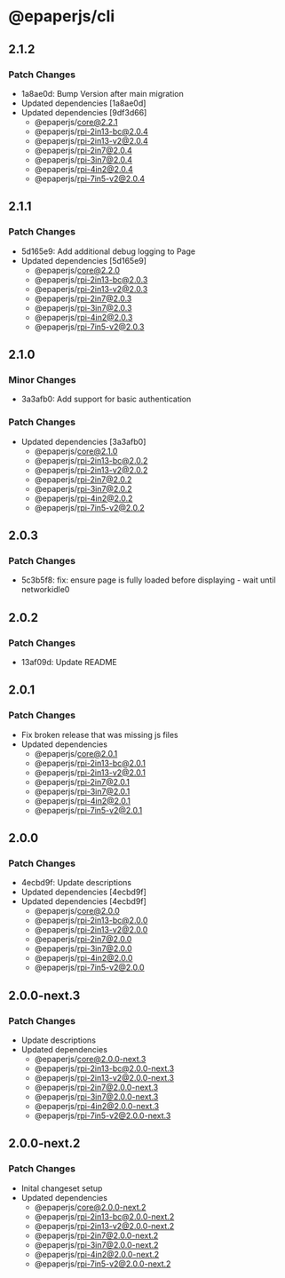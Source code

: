 # @epaperjs/cli

## 2.1.2

### Patch Changes

-   1a8ae0d: Bump Version after main migration
-   Updated dependencies [1a8ae0d]
-   Updated dependencies [9df3d66]
    -   @epaperjs/core@2.2.1
    -   @epaperjs/rpi-2in13-bc@2.0.4
    -   @epaperjs/rpi-2in13-v2@2.0.4
    -   @epaperjs/rpi-2in7@2.0.4
    -   @epaperjs/rpi-3in7@2.0.4
    -   @epaperjs/rpi-4in2@2.0.4
    -   @epaperjs/rpi-7in5-v2@2.0.4

## 2.1.1

### Patch Changes

-   5d165e9: Add additional debug logging to Page
-   Updated dependencies [5d165e9]
    -   @epaperjs/core@2.2.0
    -   @epaperjs/rpi-2in13-bc@2.0.3
    -   @epaperjs/rpi-2in13-v2@2.0.3
    -   @epaperjs/rpi-2in7@2.0.3
    -   @epaperjs/rpi-3in7@2.0.3
    -   @epaperjs/rpi-4in2@2.0.3
    -   @epaperjs/rpi-7in5-v2@2.0.3

## 2.1.0

### Minor Changes

-   3a3afb0: Add support for basic authentication

### Patch Changes

-   Updated dependencies [3a3afb0]
    -   @epaperjs/core@2.1.0
    -   @epaperjs/rpi-2in13-bc@2.0.2
    -   @epaperjs/rpi-2in13-v2@2.0.2
    -   @epaperjs/rpi-2in7@2.0.2
    -   @epaperjs/rpi-3in7@2.0.2
    -   @epaperjs/rpi-4in2@2.0.2
    -   @epaperjs/rpi-7in5-v2@2.0.2

## 2.0.3

### Patch Changes

-   5c3b5f8: fix: ensure page is fully loaded before displaying - wait until networkidle0

## 2.0.2

### Patch Changes

-   13af09d: Update README

## 2.0.1

### Patch Changes

-   Fix broken release that was missing js files
-   Updated dependencies
    -   @epaperjs/core@2.0.1
    -   @epaperjs/rpi-2in13-bc@2.0.1
    -   @epaperjs/rpi-2in13-v2@2.0.1
    -   @epaperjs/rpi-2in7@2.0.1
    -   @epaperjs/rpi-3in7@2.0.1
    -   @epaperjs/rpi-4in2@2.0.1
    -   @epaperjs/rpi-7in5-v2@2.0.1

## 2.0.0

### Patch Changes

-   4ecbd9f: Update descriptions
-   Updated dependencies [4ecbd9f]
-   Updated dependencies [4ecbd9f]
    -   @epaperjs/core@2.0.0
    -   @epaperjs/rpi-2in13-bc@2.0.0
    -   @epaperjs/rpi-2in13-v2@2.0.0
    -   @epaperjs/rpi-2in7@2.0.0
    -   @epaperjs/rpi-3in7@2.0.0
    -   @epaperjs/rpi-4in2@2.0.0
    -   @epaperjs/rpi-7in5-v2@2.0.0

## 2.0.0-next.3

### Patch Changes

-   Update descriptions
-   Updated dependencies
    -   @epaperjs/core@2.0.0-next.3
    -   @epaperjs/rpi-2in13-bc@2.0.0-next.3
    -   @epaperjs/rpi-2in13-v2@2.0.0-next.3
    -   @epaperjs/rpi-2in7@2.0.0-next.3
    -   @epaperjs/rpi-3in7@2.0.0-next.3
    -   @epaperjs/rpi-4in2@2.0.0-next.3
    -   @epaperjs/rpi-7in5-v2@2.0.0-next.3

## 2.0.0-next.2

### Patch Changes

-   Inital changeset setup
-   Updated dependencies
    -   @epaperjs/core@2.0.0-next.2
    -   @epaperjs/rpi-2in13-bc@2.0.0-next.2
    -   @epaperjs/rpi-2in13-v2@2.0.0-next.2
    -   @epaperjs/rpi-2in7@2.0.0-next.2
    -   @epaperjs/rpi-3in7@2.0.0-next.2
    -   @epaperjs/rpi-4in2@2.0.0-next.2
    -   @epaperjs/rpi-7in5-v2@2.0.0-next.2

